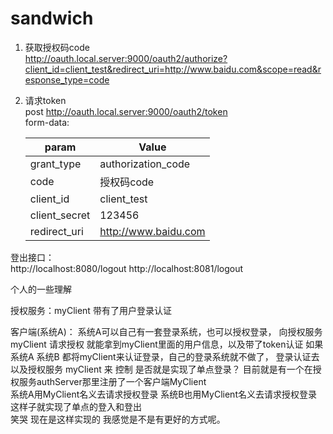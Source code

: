 # sandwich


1. 获取授权码code  
http://oauth.local.server:9000/oauth2/authorize?client_id=client_test&redirect_uri=http://www.baidu.com&scope=read&response_type=code
2. 请求token  
post http://oauth.local.server:9000/oauth2/token  
form-data:  
  
   param     | Value
   -------- | -----
   grant_type  | authorization_code
   code  | 授权码code
   client_id  | client_test
   client_secret  | 123456
   redirect_uri  | http://www.baidu.com



登出接口：  
http://localhost:8080/logout
http://localhost:8081/logout





个人的一些理解


授权服务：myClient   带有了用户登录认证


客户端(系统A)：  系统A可以自己有一套登录系统，也可以授权登录，  向授权服务myClient  请求授权  就能拿到myClient里面的用户信息，以及带了token认证
如果系统A 系统B 都将myClient来认证登录，自己的登录系统就不做了， 登录认证去以及授权服务 myClient 来 控制  是否就是实现了单点登录？
目前就是有一个在授权服务authServer那里注册了一个客户端MyClient  
系统A用MyClient名义去请求授权登录   系统B也用MyClient名义去请求授权登录  这样子就实现了单点的登入和登出  
笑哭 现在是这样实现的  我感觉是不是有更好的方式呢。






